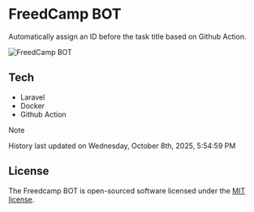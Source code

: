 # FreedCamp BOT

Automatically assign an ID before the task title based on Github Action.

![FreedCamp BOT](https://repository-images.githubusercontent.com/737932867/7d34798b-2680-471c-b089-a78a718d3d6a)

## Tech

- Laravel
- Docker
- Github Action

> [!NOTE]  
> History last updated on Wednesday, October 8th, 2025, 5:54:59 PM

## License

The Freedcamp BOT is open-sourced software licensed under the [MIT license](https://opensource.org/licenses/MIT).
